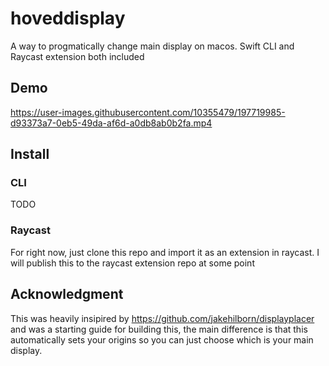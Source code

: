 # hoveddisplay

A way to progmatically change main display on macos. Swift CLI and Raycast extension both included

## Demo

https://user-images.githubusercontent.com/10355479/197719985-d93373a7-0eb5-49da-af6d-a0db8ab0b2fa.mp4


## Install

### CLI

TODO

### Raycast

For right now, just clone this repo and import it as an extension in raycast. I will publish this to the raycast extension repo at some point

## Acknowledgment

This was heavily insipired by https://github.com/jakehilborn/displayplacer and was a starting guide for building this, the main difference is that this automatically sets your origins so you can just choose which is your main display.
